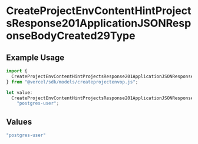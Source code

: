 # CreateProjectEnvContentHintProjectsResponse201ApplicationJSONResponseBodyCreated29Type

## Example Usage

```typescript
import {
  CreateProjectEnvContentHintProjectsResponse201ApplicationJSONResponseBodyCreated29Type,
} from "@vercel/sdk/models/createprojectenvop.js";

let value:
  CreateProjectEnvContentHintProjectsResponse201ApplicationJSONResponseBodyCreated29Type =
    "postgres-user";
```

## Values

```typescript
"postgres-user"
```